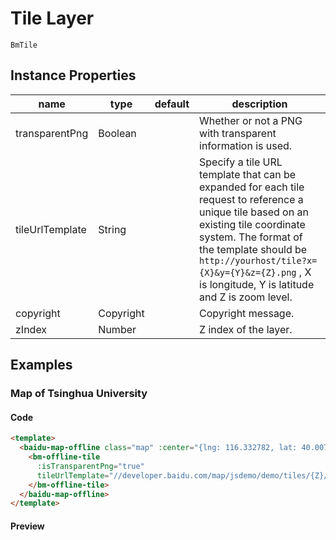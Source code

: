 # Tile Layer

`BmTile`

## Instance Properties

|name|type|default|description|
|------|-----|-----|----|
|transparentPng|Boolean||Whether or not a PNG with transparent information is used.|
|tileUrlTemplate|String||Specify a tile URL template that can be expanded for each tile request to reference a unique tile based on an existing tile coordinate system. The format of the template should be `http://yourhost/tile?x={X}&y={Y}&z={Z}.png` , X is longitude, Y is latitude and Z is zoom level.|
|copyright|Copyright||Copyright message.|
|zIndex|Number||Z index of the layer.|


## Examples

### Map of Tsinghua University

#### Code

```html
<template>
  <baidu-map-offline class="map" :center="{lng: 116.332782, lat: 40.007978}" :zoom="16">
    <bm-offline-tile
      :isTransparentPng="true"
      tileUrlTemplate="//developer.baidu.com/map/jsdemo/demo/tiles/{Z}/tile{X}_{Y}.png">
    </bm-offline-tile>
  </baidu-map-offline>
</template>
```

#### Preview

<doc-preview>
  <baidu-map-offline class="map" :center="{lng: 116.332782, lat: 40.007978}" :zoom="16">
    <bm-offline-tile
      :isTransparentPng="true"
      tileUrlTemplate="//developer.baidu.com/map/jsdemo/demo/tiles/{Z}/tile{X}_{Y}.png"/></bm-offline-tile>
  </baidu-map-offline>
</doc-preview>